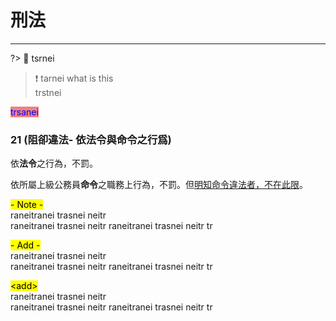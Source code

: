 # 刑法

---

?> :100: tsrnei

> :exclamation: tarnei
> what is this  
> trstnei



<font style="background: lightCoral" color=Blue> trsanei </font>

### 21 (阻卻違法- 依法令與命令之行爲)

依**法令**之行為，不罰。

依所屬上級公務員**命令**之職務上行為，不罰。但<u>明知命令違法者，不在此限</u>。



<mark>- Note -</mark>  
raneitranei trasnei neitr  
raneitranei trasnei neitr
raneitranei trasnei neitr
tr


<mark>- Add -</mark>  
raneitranei trasnei neitr  
raneitranei trasnei neitr
raneitranei trasnei neitr
tr


<mark>\<add\></mark>  
raneitranei trasnei neitr  
raneitranei trasnei neitr
raneitranei trasnei neitr
tr
